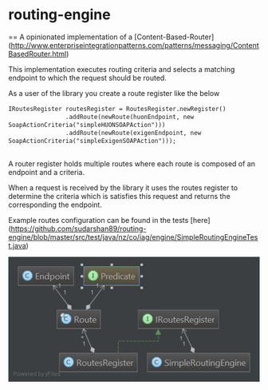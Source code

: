 # routing-engine
==
A opinionated implementation of a [Content-Based-Router] (http://www.enterpriseintegrationpatterns.com/patterns/messaging/ContentBasedRouter.html)

This implementation executes routing criteria and selects a matching endpoint to which the request should be routed.

As a user of the library you create a route register like the below
```
IRoutesRegister routesRegister = RoutesRegister.newRegister()
                .addRoute(newRoute(huonEndpoint, new SoapActionCriteria("simpleHUONSOAPAction")))
                .addRoute(newRoute(exigenEndpoint, new SoapActionCriteria("simpleExigenSOAPAction")));
                
```                
A router register holds multiple routes where each route is composed of an endpoint and a criteria.
                
When a request is received by the library it uses the routes register to determine the criteria which is satisfies this request
and returns the corresponding the endpoint.

Example routes configuration can be found in the tests [here] (https://github.com/sudarshan89/routing-engine/blob/master/src/test/java/nz/co/iag/engine/SimpleRoutingEngineTest.java)
                
![Routing Engine in a picture](https://github.com/sudarshan89/routing-engine/blob/master/images/routing-engine.png?raw=true "Routing Engine")                 
